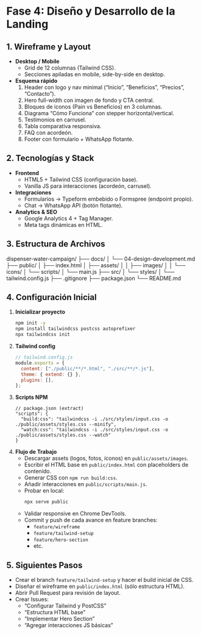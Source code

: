 # Fase 4: Diseño y Desarrollo de la Landing

## 1. Wireframe y Layout

- **Desktop / Mobile**  
  - Grid de 12 columnas (Tailwind CSS).  
  - Secciones apiladas en mobile, side-by-side en desktop.
- **Esquema rápido**  
  1. Header con logo y nav minimal (“Inicio”, “Beneficios”, “Precios”, “Contacto”).  
  2. Hero full-width con imagen de fondo y CTA central.  
  3. Bloques de iconos (Pain vs Beneficios) en 3 columnas.  
  4. Diagrama “Cómo Funciona” con stepper horizontal/vertical.  
  5. Testimonios en carrusel.  
  6. Tabla comparativa responsiva.  
  7. FAQ con acordeón.  
  8. Footer con formulario + WhatsApp flotante.

## 2. Tecnologías y Stack

- **Frontend**  
  - HTML5 + Tailwind CSS (configuración base).  
  - Vanilla JS para interacciones (acordeón, carrusel).
- **Integraciones**  
  - Formularios → Typeform embebido o Formspree (endpoint propio).  
  - Chat → WhatsApp API (botón flotante).
- **Analytics & SEO**  
  - Google Analytics 4 + Tag Manager.  
  - Meta tags dinámicas en HTML.

## 3. Estructura de Archivos

dispenser-water-campaign/
├── docs/
│ └── 04-design-development.md
├── public/
│ ├── index.html
│ ├── assets/
│ │ ├── images/
│ │ └── icons/
│ └── scripts/
│     └── main.js
├── src/
│ └── styles/
│     └── tailwind.config.js
├── .gitignore
├── package.json
└── README.md

## 4. Configuración Inicial

1. **Inicializar proyecto**  
   ```bash
   npm init -y
   npm install tailwindcss postcss autoprefixer
   npx tailwindcss init
   ```
2. **Tailwind config**
   ```js
   // tailwind.config.js
   module.exports = {
     content: ["./public/**/*.html", "./src/**/*.js"],
     theme: { extend: {} },
     plugins: [],
   };
   ```
3. **Scripts NPM**
   ```jsonc
   // package.json (extract)
   "scripts": {
     "build:css": "tailwindcss -i ./src/styles/input.css -o ./public/assets/styles.css --minify",
     "watch:css": "tailwindcss -i ./src/styles/input.css -o ./public/assets/styles.css --watch"
   }
   ```
4. **Flujo de Trabajo**  
   - Descargar assets (logos, fotos, íconos) en `public/assets/images`.  
   - Escribir el HTML base en `public/index.html` con placeholders de contenido.  
   - Generar CSS con `npm run build:css`.  
   - Añadir interacciones en `public/scripts/main.js`.  
   - Probar en local:
     ```bash
     npx serve public
     ```
   - Validar responsive en Chrome DevTools.  
   - Commit y push de cada avance en feature branches:
     - `feature/wireframe`
     - `feature/tailwind-setup`
     - `feature/hero-section`
     - etc.

## 5. Siguientes Pasos
- Crear el branch `feature/tailwind-setup` y hacer el build inicial de CSS.
- Diseñar el wireframe en `public/index.html` (sólo estructura HTML).
- Abrir Pull Request para revisión de layout.
- Crear Issues:
  - “Configurar Tailwind y PostCSS”
  - “Estructura HTML base”
  - “Implementar Hero Section”
  - “Agregar interacciones JS básicas”
